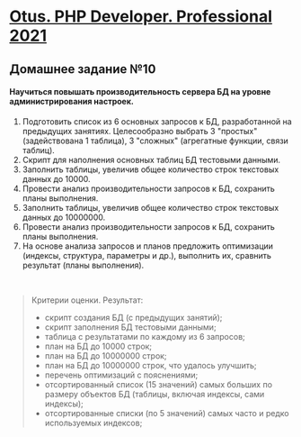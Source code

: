 [Otus. PHP Developer. Professional 2021](https://otus.ru/lessons/razrabotchik-php/?int_source=courses_catalog&int_term=programming)
==============================

## Домашнее задание №10

#### Научиться повышать производительность сервера БД на уровне администрирования настроек.

1. Подготовить список из 6 основных запросов к БД, разработанной на предыдущих занятиях. Целесообразно выбрать 3 "простых" (задействована 1 таблица), 3 "сложных" (агрегатные функции, связи таблиц).
2. Скрипт для наполнения основных таблиц БД тестовыми данными.
3. Заполнить таблицы, увеличив общее количество строк текстовых данных до 10000.
4. Провести анализ производительности запросов к БД, сохранить планы выполнения.
5. Заполнить таблицы, увеличив общее количество строк текстовых данных до 10000000.
6. Провести анализ производительности запросов к БД, сохранить планы выполнения.
7. На основе анализа запросов и планов предложить оптимизации (индексы, структура, параметры и др.), выполнить их, сравнить результат (планы выполнения).

<br>

>Критерии оценки. Результат:
>- скрипт создания БД (с предыдущих занятий);
>- скрипт заполнения БД тестовыми данными;
>- таблица с результатами по каждому из 6 запросов;
>- план на БД до 10000 строк;
>- план на БД до 10000000 строк;
>- план на БД до 10000000 строк, что удалось улучшить;
>- перечень оптимизаций с пояснениями;
>- отсортированный список (15 значений) самых больших по размеру объектов БД (таблицы, включая индексы, сами индексы);
>- отсортированные списки (по 5 значений) самых часто и редко используемых индексов;